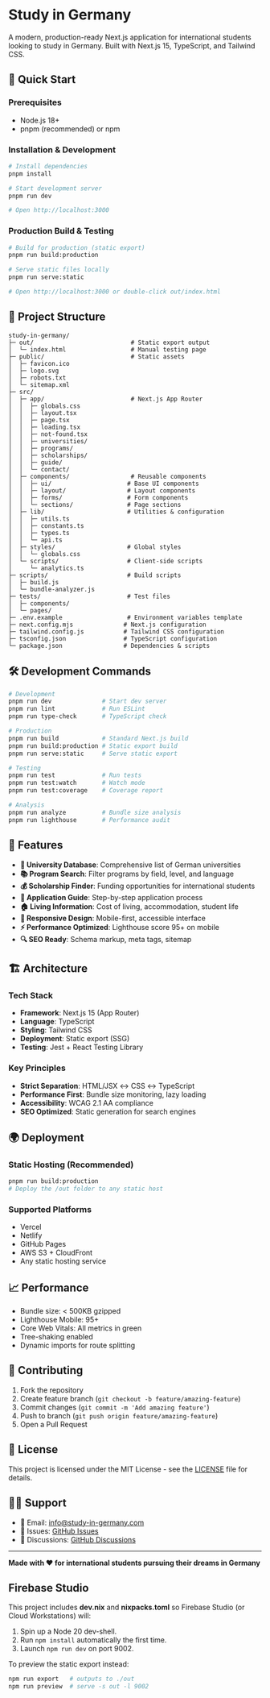# Study in Germany

A modern, production-ready Next.js application for international students looking to study in Germany. Built with Next.js 15, TypeScript, and Tailwind CSS.

## 🚀 Quick Start

### Prerequisites
- Node.js 18+ 
- pnpm (recommended) or npm

### Installation & Development

```bash
# Install dependencies
pnpm install

# Start development server
pnpm run dev

# Open http://localhost:3000
```

### Production Build & Testing

```bash
# Build for production (static export)
pnpm run build:production

# Serve static files locally
pnpm run serve:static

# Open http://localhost:3000 or double-click out/index.html
```

## 📁 Project Structure

```
study-in-germany/
├─ out/                           # Static export output
│  └─ index.html                  # Manual testing page
├─ public/                        # Static assets
│  ├─ favicon.ico
│  ├─ logo.svg
│  ├─ robots.txt
│  └─ sitemap.xml
├─ src/
│  ├─ app/                        # Next.js App Router
│  │  ├─ globals.css
│  │  ├─ layout.tsx
│  │  ├─ page.tsx
│  │  ├─ loading.tsx
│  │  ├─ not-found.tsx
│  │  ├─ universities/
│  │  ├─ programs/
│  │  ├─ scholarships/
│  │  ├─ guide/
│  │  └─ contact/
│  ├─ components/                 # Reusable components
│  │  ├─ ui/                     # Base UI components
│  │  ├─ layout/                 # Layout components
│  │  ├─ forms/                  # Form components
│  │  └─ sections/               # Page sections
│  ├─ lib/                       # Utilities & configuration
│  │  ├─ utils.ts
│  │  ├─ constants.ts
│  │  ├─ types.ts
│  │  └─ api.ts
│  ├─ styles/                    # Global styles
│  │  └─ globals.css
│  └─ scripts/                   # Client-side scripts
│     └─ analytics.ts
├─ scripts/                      # Build scripts
│  ├─ build.js
│  └─ bundle-analyzer.js
├─ tests/                        # Test files
│  ├─ components/
│  └─ pages/
├─ .env.example                  # Environment variables template
├─ next.config.mjs              # Next.js configuration
├─ tailwind.config.js           # Tailwind CSS configuration
├─ tsconfig.json                # TypeScript configuration
└─ package.json                 # Dependencies & scripts
```

## 🛠️ Development Commands

```bash
# Development
pnpm run dev              # Start dev server
pnpm run lint             # Run ESLint
pnpm run type-check       # TypeScript check

# Production
pnpm run build            # Standard Next.js build
pnpm run build:production # Static export build
pnpm run serve:static     # Serve static export

# Testing
pnpm run test             # Run tests
pnpm run test:watch       # Watch mode
pnpm run test:coverage    # Coverage report

# Analysis
pnpm run analyze          # Bundle size analysis
pnpm run lighthouse       # Performance audit
```

## 🎯 Features

- **🏫 University Database**: Comprehensive list of German universities
- **📚 Program Search**: Filter programs by field, level, and language
- **💰 Scholarship Finder**: Funding opportunities for international students
- **📖 Application Guide**: Step-by-step application process
- **🏠 Living Information**: Cost of living, accommodation, student life
- **📱 Responsive Design**: Mobile-first, accessible interface
- **⚡ Performance Optimized**: Lighthouse score 95+ on mobile
- **🔍 SEO Ready**: Schema markup, meta tags, sitemap

## 🏗️ Architecture

### Tech Stack
- **Framework**: Next.js 15 (App Router)
- **Language**: TypeScript
- **Styling**: Tailwind CSS
- **Deployment**: Static export (SSG)
- **Testing**: Jest + React Testing Library

### Key Principles
- **Strict Separation**: HTML/JSX ↔ CSS ↔ TypeScript
- **Performance First**: Bundle size monitoring, lazy loading
- **Accessibility**: WCAG 2.1 AA compliance
- **SEO Optimized**: Static generation for search engines

## 🌍 Deployment

### Static Hosting (Recommended)
```bash
pnpm run build:production
# Deploy the /out folder to any static host
```

### Supported Platforms
- Vercel
- Netlify
- GitHub Pages
- AWS S3 + CloudFront
- Any static hosting service

## 📈 Performance

- Bundle size: < 500KB gzipped
- Lighthouse Mobile: 95+
- Core Web Vitals: All metrics in green
- Tree-shaking enabled
- Dynamic imports for route splitting

## 🤝 Contributing

1. Fork the repository
2. Create feature branch (`git checkout -b feature/amazing-feature`)
3. Commit changes (`git commit -m 'Add amazing feature'`)
4. Push to branch (`git push origin feature/amazing-feature`)
5. Open a Pull Request

## 📝 License

This project is licensed under the MIT License - see the [LICENSE](LICENSE) file for details.

## 🙋‍♂️ Support

- 📧 Email: info@study-in-germany.com
- 🐛 Issues: [GitHub Issues](https://github.com/your-org/study-in-germany/issues)
- 💬 Discussions: [GitHub Discussions](https://github.com/your-org/study-in-germany/discussions)

---

**Made with ❤️ for international students pursuing their dreams in Germany**

## Firebase Studio

This project includes **dev.nix** and **nixpacks.toml** so Firebase Studio (or Cloud Workstations) will:

1. Spin up a Node 20 dev-shell.
2. Run `npm install` automatically the first time.
3. Launch `npm run dev` on port 9002.

To preview the static export instead:

```bash
npm run export   # outputs to ./out
npm run preview  # serve -s out -l 9002
```
